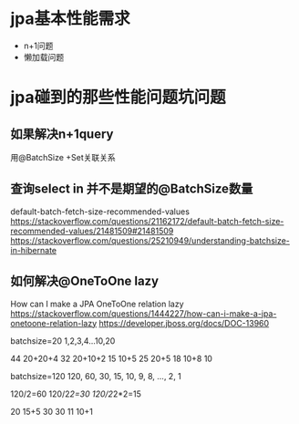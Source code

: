 # jpa基本性能需求
* n+1问题
* 懒加载问题


# jpa碰到的那些性能问题坑问题

## 如果解决n+1query
用@BatchSize +Set关联关系

## 查询select in 并不是期望的@BatchSize数量
default-batch-fetch-size-recommended-values
https://stackoverflow.com/questions/21162172/default-batch-fetch-size-recommended-values/21481509#21481509
https://stackoverflow.com/questions/25210949/understanding-batchsize-in-hibernate

## 如何解决@OneToOne lazy 
How can I make a JPA OneToOne relation lazy
https://stackoverflow.com/questions/1444227/how-can-i-make-a-jpa-onetoone-relation-lazy
https://developer.jboss.org/docs/DOC-13960


batchsize=20
1,2,3,4...10,20

44 20+20+4
32 20+10+2
15 10+5
25 20+5
18 10+8
10 


batchsize=120
120, 60, 30, 15, 10, 9, 8, ..., 2, 1

120/2=60
120/2*2=30
120/2*2*2=15

20 15+5
30 30
11 10+1

